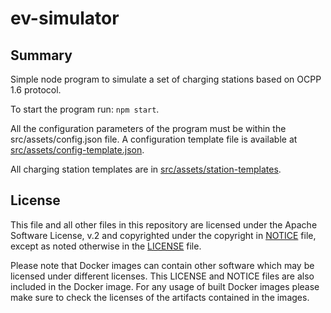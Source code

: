 # ev-simulator

## Summary

Simple node program to simulate a set of charging stations based on OCPP 1.6 protocol.

To start the program run: `npm start`.

All the configuration parameters of the program must be within the src/assets/config.json file. A configuration template file is available at [src/assets/config-template.json](src/assets/config-template.json).

All charging station templates are in [src/assets/station-templates](src/assets/station-templates).

## License

This file and all other files in this repository are licensed under the Apache Software License, v.2 and copyrighted under the copyright in [NOTICE](NOTICE) file, except as noted otherwise in the [LICENSE](LICENSE) file.

Please note that Docker images can contain other software which may be licensed under different licenses. This LICENSE and NOTICE files are also included in the Docker image. For any usage of built Docker images please make sure to check the licenses of the artifacts contained in the images.
